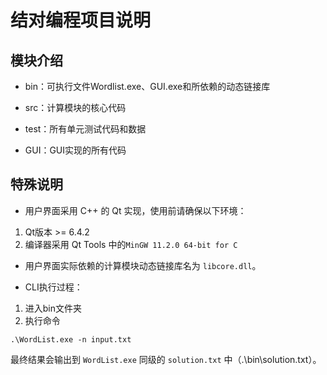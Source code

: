 # 结对编程项目说明

## 模块介绍

- bin：可执行文件Wordlist.exe、GUI.exe和所依赖的动态链接库

- src：计算模块的核心代码

- test：所有单元测试代码和数据

- GUI：GUI实现的所有代码

## 特殊说明

- 用户界面采用 C++ 的 Qt 实现，使用前请确保以下环境：

1. Qt版本 >= 6.4.2
2. 编译器采用 Qt Tools 中的`MinGW 11.2.0 64-bit for C`

- 用户界面实际依赖的计算模块动态链接库名为 `libcore.dll`。

- CLI执行过程：

1. 进入bin文件夹
2. 执行命令

```
.\WordList.exe -n input.txt
```

最终结果会输出到 `WordList.exe` 同级的 `solution.txt` 中（.\bin\solution.txt）。